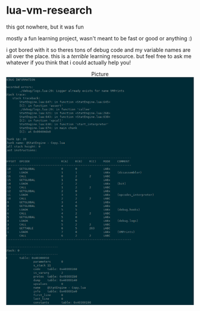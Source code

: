 # lua-vm-research
this got nowhere, but it was fun

mostly a fun learning project, wasn't meant to be fast or good or anything :)


i got bored with it so theres tons of debug code and my variable names are all over the place. this is a _terrible_ learning resource. but feel free to ask me whatever if you think that i could actually help you!

<p align="center"> 
Picture
<img src="luarunner.png">
</p>
